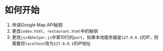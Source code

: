 # 如何开始

1. 申请Google Map API秘钥
2. 更改`index.html`、`restaurant.html`中的秘钥
3. 更改`js/dbhelper.js`中第10行的`port`，如果本地服务器是`127.0.0.1`的IP，则需要将`localhost`改为`127.0.0.1`的IP地址

